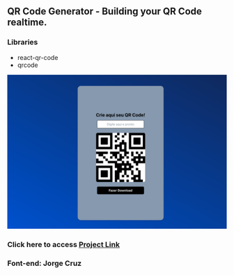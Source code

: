 ## QR Code Generator - Building your QR Code realtime. 

### Libraries
- react-qr-code
- qrcode

<img src="./src/img/screenshot.png" />
<h3>Click here to access <a href="https://reactjs-qrcode-blue.netlify.app">Project Link</a>
<h3>Font-end: Jorge Cruz</h3>


